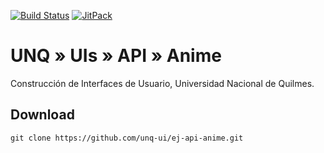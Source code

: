 [![Build Status](https://travis-ci.org/unq-ui/ej-api-anime.svg?branch=master)](https://travis-ci.org/unq-ui/ej-api-anime)
[![JitPack](https://jitpack.io/v/unq-ui/ej-api-anime.svg)](https://jitpack.io/#unq-ui/ej-api-anime)

# UNQ » UIs » API » Anime

Construcción de Interfaces de Usuario, Universidad Nacional de Quilmes.

## Download

```
git clone https://github.com/unq-ui/ej-api-anime.git
```
